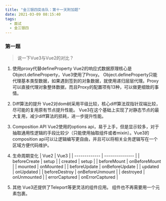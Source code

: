 ```yaml
---
title: "金三银四突击队：第十一天附加题"
date: 2021-03-09 08:15:40
tags:
  - 面试
  - 金三银四
---
```


### 第一题

> 说一下Vue3与Vue2的对比？

1. 使用proxy代替defineProperty
  Vue2的响应式数据原理核心是Object.defineProperty，Vue3使用了Proxy。
  Object.defineProperty只能代理基本类型数据，如果遇到签到的对象数据，就使用递归层层代理。Proxy可以直接代理对象整体数据，而且Proxy的配置项有13种，可以做更细致的事情。

2. Diff算法的提升
  Vue2对dom树采用平级比较，核心diff算法双指针双端比较，尽可能的复用原有节点提升性能。
  Vue3在这个基础上实现了对静态节点的最大复用，减少diff算法的损耗，进一步提升性能。

3. Composition API
  Vue2使用的options api，易于上手，但是显示较多，对于抽取通用性逻辑的手段比较少（只能使用抽取组件或者mixin）。Vue3的composition api可以让逻辑编写更自由，并且可以将相关业务逻辑写在一个区域方便代码维护。

4. 生命周期变化
  | Vue2          | Vue3            |
  | ------------- | --------------- |
  | beforeCreate  | setup           |
  | created       | setup           |
  | beforeMount   | onBeforeMount   |
  | mounted       | onMounted       |
  | beforeUpdate  | onBeforeUpdate  |
  | updated       | onUpdated       |
  | beforeDestroy | onBeforeUnmount |
  | destroyed     | onUnmounted     |
  | errorCaptured | onErrorCaptured |

5. 其他
  Vue3还提供了Teleport等更灵活的组件应用。
  组件也不再需要用一个元素包裹。
